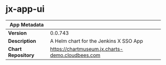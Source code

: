 # jx-app-ui

|App Metadata||
|---|---|
| **Version** | 0.0.743 |
| **Description** | A Helm chart for the Jenkins X SSO App |
| **Chart Repository** | https://chartmuseum.jx.charts-demo.cloudbees.com |
